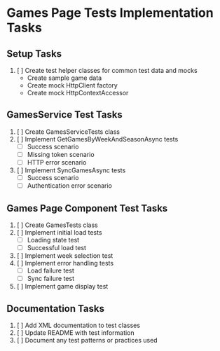 # Games Page Tests Implementation Tasks

## Setup Tasks
1. [ ] Create test helper classes for common test data and mocks
   - Create sample game data
   - Create mock HttpClient factory
   - Create mock HttpContextAccessor

## GamesService Test Tasks
1. [ ] Create GamesServiceTests class
2. [ ] Implement GetGamesByWeekAndSeasonAsync tests
   - [ ] Success scenario
   - [ ] Missing token scenario
   - [ ] HTTP error scenario
3. [ ] Implement SyncGamesAsync tests
   - [ ] Success scenario
   - [ ] Authentication error scenario

## Games Page Component Test Tasks
1. [ ] Create GamesTests class
2. [ ] Implement initial load tests
   - [ ] Loading state test
   - [ ] Successful load test
3. [ ] Implement week selection test
4. [ ] Implement error handling tests
   - [ ] Load failure test
   - [ ] Sync failure test
5. [ ] Implement game display test

## Documentation Tasks
1. [ ] Add XML documentation to test classes
2. [ ] Update README with test information
3. [ ] Document any test patterns or practices used 